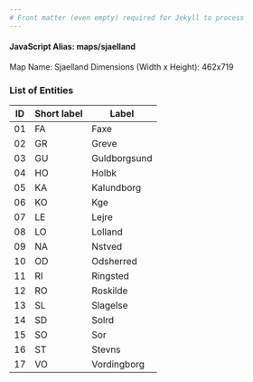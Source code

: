 ```yaml
---
# Front matter (even empty) required for Jekyll to process
---
```


#### JavaScript Alias: maps/sjaelland

Map Name: Sjaelland
Dimensions (Width x Height): 462x719





### List of Entities

ID | Short label | Label
---|---|---|
01|FA|Faxe
02|GR|Greve
03|GU|Guldborgsund
04|HO|Holbk
05|KA|Kalundborg
06|KO|Kge
07|LE|Lejre
08|LO|Lolland
09|NA|Nstved
10|OD|Odsherred
11|RI|Ringsted
12|RO|Roskilde
13|SL|Slagelse
14|SD|Solrd
15|SO|Sor
16|ST|Stevns
17|VO|Vordingborg

